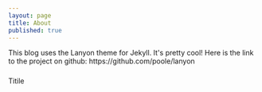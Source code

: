```yaml
---
layout: page
title: About
published: true
---
```


<p class="message">
  This blog uses the Lanyon theme for Jekyll. It's pretty cool! Here is the link to the project on github: https://github.com/poole/lanyon
</p>

###
Titile
###